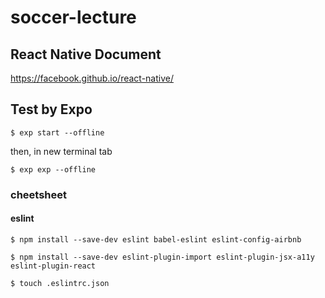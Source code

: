 # soccer-lecture

## React Native Document

<https://facebook.github.io/react-native/>

## Test by Expo

    $ exp start --offline

then, in new terminal tab

    $ exp exp --offline

### cheetsheet

#### eslint

    $ npm install --save-dev eslint babel-eslint eslint-config-airbnb

    $ npm install --save-dev eslint-plugin-import eslint-plugin-jsx-a11y eslint-plugin-react

    $ touch .eslintrc.json
